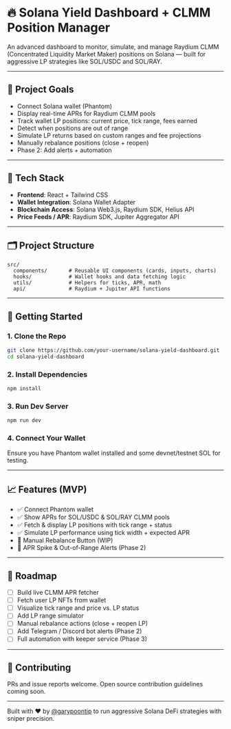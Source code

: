 # 🔥 Solana Yield Dashboard + CLMM Position Manager

An advanced dashboard to monitor, simulate, and manage Raydium CLMM (Concentrated Liquidity Market Maker) positions on Solana — built for aggressive LP strategies like SOL/USDC and SOL/RAY.

---

## 🎯 Project Goals

- Connect Solana wallet (Phantom)
- Display real-time APRs for Raydium CLMM pools
- Track wallet LP positions: current price, tick range, fees earned
- Detect when positions are out of range
- Simulate LP returns based on custom ranges and fee projections
- Manually rebalance positions (close + reopen)
- Phase 2: Add alerts + automation

---

## 🧱 Tech Stack

- **Frontend**: React + Tailwind CSS
- **Wallet Integration**: Solana Wallet Adapter
- **Blockchain Access**: Solana Web3.js, Raydium SDK, Helius API
- **Price Feeds / APR**: Raydium SDK, Jupiter Aggregator API

---

## 🗂 Project Structure

```
src/
  components/       # Reusable UI components (cards, inputs, charts)
  hooks/            # Wallet hooks and data fetching logic
  utils/            # Helpers for ticks, APR, math
  api/              # Raydium + Jupiter API functions
```

---

## 🚀 Getting Started

### 1. Clone the Repo

```bash
git clone https://github.com/your-username/solana-yield-dashboard.git
cd solana-yield-dashboard
```

### 2. Install Dependencies

```bash
npm install
```

### 3. Run Dev Server

```bash
npm run dev
```

### 4. Connect Your Wallet

Ensure you have Phantom wallet installed and some devnet/testnet SOL for testing.

---

## 📈 Features (MVP)

- ✅ Connect Phantom wallet
- ✅ Show APRs for SOL/USDC & SOL/RAY CLMM pools
- ✅ Fetch & display LP positions with tick range + status
- ✅ Simulate LP performance using tick width + expected APR
- 🚧 Manual Rebalance Button (WIP)
- 🚧 APR Spike & Out-of-Range Alerts (Phase 2)

---

## 🧠 Roadmap

- [ ] Build live CLMM APR fetcher
- [ ] Fetch user LP NFTs from wallet
- [ ] Visualize tick range and price vs. LP status
- [ ] Add LP range simulator
- [ ] Manual rebalance actions (close + reopen LP)
- [ ] Add Telegram / Discord bot alerts (Phase 2)
- [ ] Full automation with keeper service (Phase 3)

---

## 🤝 Contributing

PRs and issue reports welcome. Open source contribution guidelines coming soon.

---

Built with ❤️ by [@garypoontip](https://github.com/garypoontip) to run aggressive Solana DeFi strategies with sniper precision.

